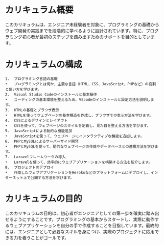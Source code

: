 # カリキュラム概要

このカリキュラムは、エンジニア未経験者を対象に、プログラミングの基礎からウェブ開発の実践までを段階的に学べるように設計されています。特に、プログラミング初心者が最初のステップを踏み出すためのサポートを目的としています。

# カリキュラムの構成

	1.	プログラミング言語の基礎
	•	プログラミングとは何か、主要な言語（HTML、CSS、JavaScript、PHPなど）の役割と使い方を学びます。
	2.	Visual Studio Codeのインストールと基本操作
	•	コーディングの基本環境を整えるため、VScodeのインストールと設定方法を説明します。
	3.	HTMLの基礎とブラウザ表示
	•	HTMLを使ってウェブページの基本構造を作成し、ブラウザでの表示方法を学びます。
	4.	CSSによるデザインとレイアウト
	•	CSSを使って、ウェブページのスタイルを定義し、見た目を整える方法を学びます。
	5.	JavaScriptによる動的な機能追加
	•	JavaScriptを使って、ウェブページにインタラクティブな機能を追加します。
	6.	PHPとMySQLによるサーバーサイド開発
	•	PHPとMySQLを使って、動的なウェブページの作成やデータベースとの連携方法を学びます。
	7.	Laravelフレームワークの導入
	•	Laravelを使って、効率的にウェブアプリケーションを構築する方法を紹介します。
	8.	プロジェクトのデプロイ
	•	作成したウェブアプリケーションをHerokuなどのプラットフォームにデプロイし、インターネット上で公開する方法を学びます。

# カリキュラムの目的

このカリキュラムの目的は、初心者がエンジニアとしての第一歩を確実に踏み出せるようにすることです。プログラミングの基本からスタートし、実際に動作するウェブアプリケーションを自分の手で作成することを目指しています。最終的には、エンジニアとして必要なスキルを身につけ、実際のプロジェクトに応用できる力を養うことがゴールです。
